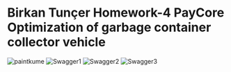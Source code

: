 <h1> Birkan Tunçer Homework-4 PayCore Optimization of garbage container collector vehicle </h1>

![paintkume](https://user-images.githubusercontent.com/97250941/189360475-432e7054-fcd4-4df4-85f7-1900e9e58f1b.png)
![Swagger1](https://user-images.githubusercontent.com/97250941/189358718-22e48dc6-3f07-4287-9eba-43026f28d1c3.png)
![Swagger2](https://user-images.githubusercontent.com/97250941/189358723-d0d673fa-a75c-46a9-a2bf-aefd08c96335.png)
![Swagger3](https://user-images.githubusercontent.com/97250941/189358726-667856fe-f12a-4ed1-ad77-63bd8d77a2e0.png)

